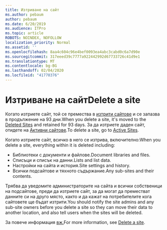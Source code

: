 ```yaml
---
title: Изтриване на сайт
ms.author: pebaum
author: pebaum
ms.date: 6/20/2019
ms.audience: ITPro
ms.topic: article
ROBOTS: NOINDEX, NOFOLLOW
localization_priority: Normal
ms.assetid: ''
ms.openlocfilehash: 8aa4c604c96e4bef0093ea4abc3cabd0c6a7d90e
ms.sourcegitcommit: 317eeed39c7777a922442992d67733726c41d9e1
ms.translationtype: MT
ms.contentlocale: bg-BG
ms.lasthandoff: 02/04/2020
ms.locfileid: "41770376"
---
```

# <a name="delete-a-site"></a><span data-ttu-id="cdd8a-102">Изтриване на сайт</span><span class="sxs-lookup"><span data-stu-id="cdd8a-102">Delete a site</span></span>

<span data-ttu-id="cdd8a-103">Когато изтриете сайт, той се премества в [изтрити сайтове](https://admin.microsoft.com/sharepoint) и се запазва в продължение на 93 дни.</span><span class="sxs-lookup"><span data-stu-id="cdd8a-103">When you delete a site, it's moved to the [Deleted Sites](https://admin.microsoft.com/sharepoint) and retained for 93 days.</span></span> <span data-ttu-id="cdd8a-104">За да изтриете даден сайт, отидете на [Активни сайтове](https://admin.microsoft.com/sharepoint?page=sitemanagement&modern=true).</span><span class="sxs-lookup"><span data-stu-id="cdd8a-104">To delete a site, go to [Active Sites](https://admin.microsoft.com/sharepoint?page=sitemanagement&modern=true).</span></span> 

<span data-ttu-id="cdd8a-105">Когато изтриете сайт, всичко в него се изтрива, включително:</span><span class="sxs-lookup"><span data-stu-id="cdd8a-105">When you delete a site, everything within it is deleted including:</span></span>

- <span data-ttu-id="cdd8a-106">Библиотеки с документи и файлове.</span><span class="sxs-lookup"><span data-stu-id="cdd8a-106">Document libraries and files.</span></span>
- <span data-ttu-id="cdd8a-107">Списъци и списък на данни.</span><span class="sxs-lookup"><span data-stu-id="cdd8a-107">Lists and list data.</span></span>
- <span data-ttu-id="cdd8a-108">Настройки на сайта и история.</span><span class="sxs-lookup"><span data-stu-id="cdd8a-108">Site settings and history.</span></span>
- <span data-ttu-id="cdd8a-109">Всички подсайтове и тяхното съдържание.</span><span class="sxs-lookup"><span data-stu-id="cdd8a-109">Any sub-sites and their contents.</span></span>

<span data-ttu-id="cdd8a-110">Трябва да уведомите администраторите на сайта и всички собственици на подсайтове, преди да изтриете сайт, за да могат да преместват данните си на друго място, както и да кажат на потребителите кога сайтовете ще бъдат изтрити.</span><span class="sxs-lookup"><span data-stu-id="cdd8a-110">You should notify the site admins and any sub-site owners before you delete a site so they can move their data to another location, and also tell users when the sites will be deleted.</span></span>

<span data-ttu-id="cdd8a-111">За повече информация [вж.](https://docs.microsoft.com/sharepoint/delete-site-collection)</span><span class="sxs-lookup"><span data-stu-id="cdd8a-111">For more information, see [Delete a site](https://docs.microsoft.com/sharepoint/delete-site-collection).</span></span>
